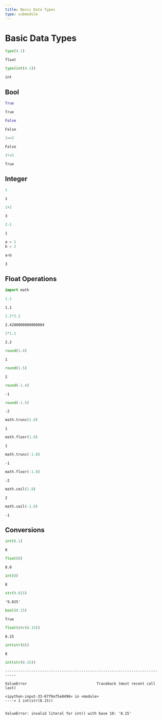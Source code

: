 ```yaml
---
title: Basic Data Types
type: submodule
---
```


# Basic Data Types


```python
type(4.1)
```




    float




```python
type(int(4.1))
```




    int



## Bool


```python
True
```




    True




```python
False
```




    False




```python
1==2
```




    False




```python
3!=5
```




    True



## Integer


```python
1
```




    1




```python
1+2
```




    3




```python
2-1
```




    1




```python
a = 1
b = 2
```


```python
a+b
```




    3



## Float Operations


```python
import math
```


```python
1.1 
```




    1.1




```python
1.1*2.2 
```




    2.4200000000000004




```python
2*1.1 
```




    2.2




```python
round(1.4)
```




    1




```python
round(1.5)
```




    2




```python
round(-1.4)
```




    -1




```python
round(-1.5)
```




    -2




```python
math.trunc(1.8)
```




    1




```python
math.floor(1.8)
```




    1




```python
math.trunc(-1.8)
```




    -1




```python
math.floor(-1.8)
```




    -2




```python
math.ceil(1.8)
```




    2




```python
math.ceil(-1.8)
```




    -1



## Conversions


```python
int(8.1)
```




    8




```python
float(8)
```




    8.0




```python
int(8)
```




    8




```python
str(9.815)
```




    '9.815'




```python
bool(8.15)
```




    True




```python
float(str(8.15))
```




    8.15




```python
int(str(8))
```




    8




```python
int(str(8.15))
```


    ---------------------------------------------------------------------------

    ValueError                                Traceback (most recent call last)

    <ipython-input-33-87f9af5e8496> in <module>
    ----> 1 int(str(8.15))
    

    ValueError: invalid literal for int() with base 10: '8.15'

